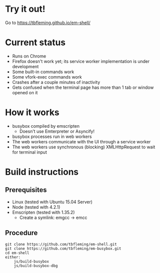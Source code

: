 # Try it out!

Go to https://tbfleming.github.io/em-shell/

# Current status
* Runs on Chrome
* Firefox doesn't work yet; its service worker implementation is under development
* Some built-in commands work
* Some vfork-exec commands work
* Crashes after a couple minutes of inactivity
* Gets confused when the terminal page has more than 1 tab or window opened on it

# How it works
* busybox compiled by emscripten
  * Doesn't use Emterpreter or Asyncify!
* busybox processes run in web workers
* The web workers communicate with the UI through a service worker
* The web workers use synchronous (blocking) XMLHttpRequest to wait for terminal input

# Build instructions

## Prerequisites

* Linux (tested with Ubuntu 15.04 Server)
* Node (tested with 4.2.1)
* Emscripten (tested with 1.35.2)
  * Create a symlink: emgcc -> emcc

## Procedure
    git clone https://github.com/tbfleming/em-shell.git
    git clone https://github.com/tbfleming/em-busybox.git
    cd em-shell
    either:
        js/build-busybox
        js/build-busybox-dbg

